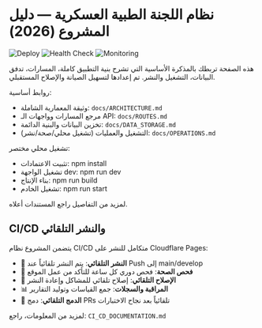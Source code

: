 # نظام اللجنة الطبية العسكرية — دليل المشروع (2026)

![Deploy](https://github.com/Bomussa/2027/workflows/Deploy%20to%20Cloudflare%20Pages/badge.svg)
![Health Check](https://github.com/Bomussa/2027/workflows/Health%20Check%20and%20Auto-Repair/badge.svg)
![Monitoring](https://github.com/Bomussa/2027/workflows/Monitoring%20and%20Logging/badge.svg)

هذه الصفحة تربطك بالمذكرة الأساسية التي تشرح بنية التطبيق كاملة، المسارات، تدفق البيانات، التشغيل والنشر. تم إعدادها لتسهيل الصيانة والإصلاح المستقبلي.

روابط أساسية:
- وثيقة المعمارية الشاملة: `docs/ARCHITECTURE.md`
- مرجع المسارات وواجهات الـ API: `docs/ROUTES.md`
- تخزين البيانات والبنية الدائمة: `docs/DATA_STORAGE.md`
- التشغيل والعمليات (تشغيل محلي/صحة/نشر): `docs/OPERATIONS.md`

تشغيل محلي مختصر:
- تثبيت الاعتمادات: npm install
- تشغيل الواجهة dev: npm run dev
- بناء الإنتاج: npm run build
- تشغيل الخادم: npm run start

لمزيد من التفاصيل راجع المستندات أعلاه.

## CI/CD والنشر التلقائي

يتضمن المشروع نظام CI/CD متكامل للنشر على Cloudflare Pages:

- 🚀 **النشر التلقائي**: يتم النشر تلقائياً عند Push إلى main/develop
- 🏥 **فحص الصحة**: فحص دوري كل ساعة للتأكد من عمل الموقع
- 🔄 **الإصلاح التلقائي**: إصلاح تلقائي للمشاكل وإعادة النشر
- 📊 **المراقبة والسجلات**: جمع القياسات وتوليد التقارير
- 🤖 **الدمج التلقائي**: دمج PRs تلقائياً بعد نجاح الاختبارات

لمزيد من المعلومات، راجع: `CI_CD_DOCUMENTATION.md`
